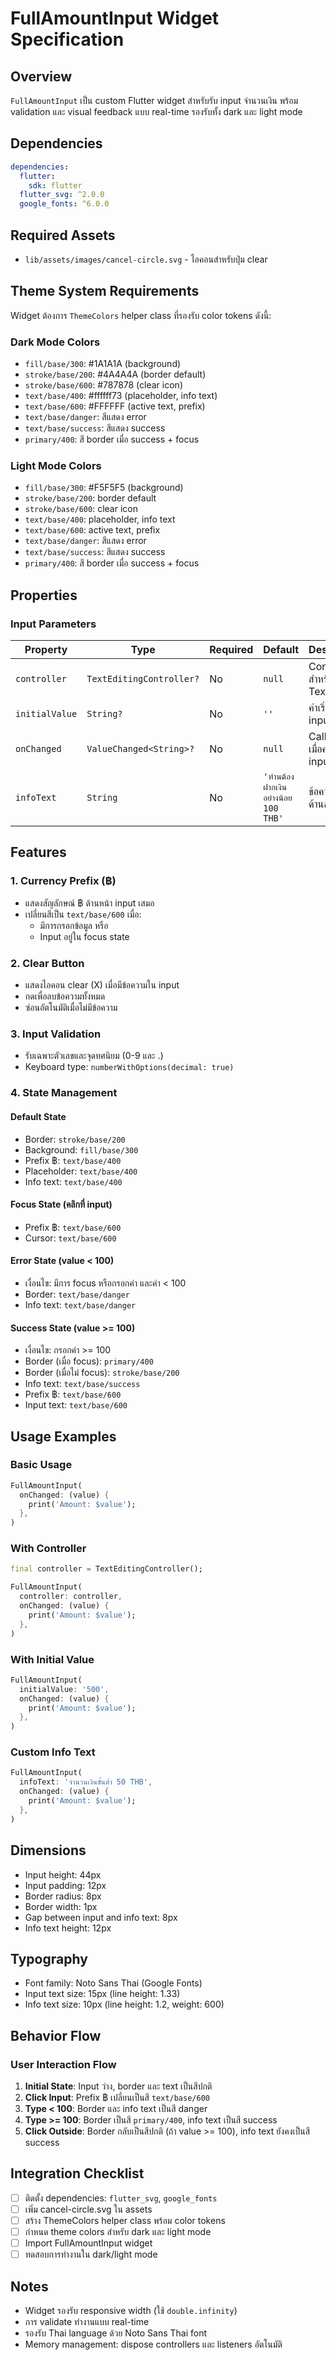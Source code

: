 # FullAmountInput Widget Specification

## Overview
`FullAmountInput` เป็น custom Flutter widget สำหรับรับ input จำนวนเงิน พร้อม validation และ visual feedback แบบ real-time รองรับทั้ง dark และ light mode

## Dependencies
```yaml
dependencies:
  flutter:
    sdk: flutter
  flutter_svg: ^2.0.0
  google_fonts: ^6.0.0
```

## Required Assets
- `lib/assets/images/cancel-circle.svg` - ไอคอนสำหรับปุ่ม clear

## Theme System Requirements
Widget ต้องการ `ThemeColors` helper class ที่รองรับ color tokens ดังนี้:

### Dark Mode Colors
- `fill/base/300`: #1A1A1A (background)
- `stroke/base/200`: #4A4A4A (border default)
- `stroke/base/600`: #787878 (clear icon)
- `text/base/400`: #ffffff73 (placeholder, info text)
- `text/base/600`: #FFFFFF (active text, prefix)
- `text/base/danger`: สีแสดง error
- `text/base/success`: สีแสดง success
- `primary/400`: สี border เมื่อ success + focus

### Light Mode Colors
- `fill/base/300`: #F5F5F5 (background)
- `stroke/base/200`: border default
- `stroke/base/600`: clear icon
- `text/base/400`: placeholder, info text
- `text/base/600`: active text, prefix
- `text/base/danger`: สีแสดง error
- `text/base/success`: สีแสดง success
- `primary/400`: สี border เมื่อ success + focus

## Properties

### Input Parameters
| Property | Type | Required | Default | Description |
|----------|------|----------|---------|-------------|
| `controller` | `TextEditingController?` | No | `null` | Controller สำหรับควบคุม TextField |
| `initialValue` | `String?` | No | `''` | ค่าเริ่มต้นของ input |
| `onChanged` | `ValueChanged<String>?` | No | `null` | Callback เมื่อค่าใน input เปลี่ยน |
| `infoText` | `String` | No | `'ท่านต้องฝากเงินอย่างน้อย 100 THB'` | ข้อความแสดงด้านล่าง input |

## Features

### 1. Currency Prefix (฿)
- แสดงสัญลักษณ์ ฿ ด้านหน้า input เสมอ
- เปลี่ยนสีเป็น `text/base/600` เมื่อ:
  - มีการกรอกข้อมูล หรือ
  - Input อยู่ใน focus state

### 2. Clear Button
- แสดงไอคอน clear (X) เมื่อมีข้อความใน input
- กดเพื่อลบข้อความทั้งหมด
- ซ่อนอัตโนมัติเมื่อไม่มีข้อความ

### 3. Input Validation
- รับเฉพาะตัวเลขและจุดทศนิยม (0-9 และ .)
- Keyboard type: `numberWithOptions(decimal: true)`

### 4. State Management

#### Default State
- Border: `stroke/base/200`
- Background: `fill/base/300`
- Prefix ฿: `text/base/400`
- Placeholder: `text/base/400`
- Info text: `text/base/400`

#### Focus State (คลิกที่ input)
- Prefix ฿: `text/base/600`
- Cursor: `text/base/600`

#### Error State (value < 100)
- เงื่อนไข: มีการ focus หรือกรอกค่า และค่า < 100
- Border: `text/base/danger`
- Info text: `text/base/danger`

#### Success State (value >= 100)
- เงื่อนไข: กรอกค่า >= 100
- Border (เมื่อ focus): `primary/400`
- Border (เมื่อไม่ focus): `stroke/base/200`
- Info text: `text/base/success`
- Prefix ฿: `text/base/600`
- Input text: `text/base/600`

## Usage Examples

### Basic Usage
```dart
FullAmountInput(
  onChanged: (value) {
    print('Amount: $value');
  },
)
```

### With Controller
```dart
final controller = TextEditingController();

FullAmountInput(
  controller: controller,
  onChanged: (value) {
    print('Amount: $value');
  },
)
```

### With Initial Value
```dart
FullAmountInput(
  initialValue: '500',
  onChanged: (value) {
    print('Amount: $value');
  },
)
```

### Custom Info Text
```dart
FullAmountInput(
  infoText: 'จำนวนเงินขั้นต่ำ 50 THB',
  onChanged: (value) {
    print('Amount: $value');
  },
)
```

## Dimensions
- Input height: 44px
- Input padding: 12px
- Border radius: 8px
- Border width: 1px
- Gap between input and info text: 8px
- Info text height: 12px

## Typography
- Font family: Noto Sans Thai (Google Fonts)
- Input text size: 15px (line height: 1.33)
- Info text size: 10px (line height: 1.2, weight: 600)

## Behavior Flow

### User Interaction Flow
1. **Initial State**: Input ว่าง, border และ text เป็นสีปกติ
2. **Click Input**: Prefix ฿ เปลี่ยนเป็นสี `text/base/600`
3. **Type < 100**: Border และ info text เป็นสี danger
4. **Type >= 100**: Border เป็นสี `primary/400`, info text เป็นสี success
5. **Click Outside**: Border กลับเป็นสีปกติ (ถ้า value >= 100), info text ยังคงเป็นสี success

## Integration Checklist
- [ ] ติดตั้ง dependencies: `flutter_svg`, `google_fonts`
- [ ] เพิ่ม cancel-circle.svg ใน assets
- [ ] สร้าง ThemeColors helper class พร้อม color tokens
- [ ] กำหนด theme colors สำหรับ dark และ light mode
- [ ] Import FullAmountInput widget
- [ ] ทดสอบการทำงานใน dark/light mode

## Notes
- Widget รองรับ responsive width (ใช้ `double.infinity`)
- การ validate ทำงานแบบ real-time
- รองรับ Thai language ด้วย Noto Sans Thai font
- Memory management: dispose controllers และ listeners อัตโนมัติ
